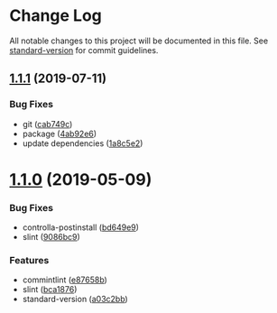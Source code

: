# Change Log

All notable changes to this project will be documented in this file. See [standard-version](https://github.com/conventional-changelog/standard-version) for commit guidelines.

<a name="1.1.1"></a>
## [1.1.1](https://github.com/Controlla/Signature/compare/v1.1.0...v1.1.1) (2019-07-11)


### Bug Fixes

* git ([cab749c](https://github.com/Controlla/Signature/commit/cab749c))
* package ([4ab92e6](https://github.com/Controlla/Signature/commit/4ab92e6))
* update dependencies ([1a8c5e2](https://github.com/Controlla/Signature/commit/1a8c5e2))



<a name="1.1.0"></a>
# [1.1.0](https://github.com/Controlla/Signature/compare/v1.0.10...v1.1.0) (2019-05-09)


### Bug Fixes

* controlla-postinstall ([bd649e9](https://github.com/Controlla/Signature/commit/bd649e9))
* slint ([9086bc9](https://github.com/Controlla/Signature/commit/9086bc9))


### Features

* commintlint ([e87658b](https://github.com/Controlla/Signature/commit/e87658b))
* slint ([bca1876](https://github.com/Controlla/Signature/commit/bca1876))
* standard-version ([a03c2bb](https://github.com/Controlla/Signature/commit/a03c2bb))
